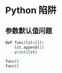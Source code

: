 # Python 陷阱

## 参数默认值问题

```python
def func(lst=[]):
    lst.append(1)
    print(lst)

func()
func()
```

